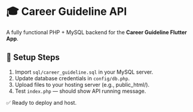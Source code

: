 # 🎓 Career Guideline API

A fully functional PHP + MySQL backend for the **Career Guideline Flutter App**.

## 🚀 Setup Steps

1. Import `sql/career_guideline.sql` in your MySQL server.
2. Update database credentials in `config/db.php`.
3. Upload files to your hosting server (e.g., public_html/).
4. Test `index.php` — should show API running message.

✅ Ready to deploy and host.